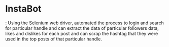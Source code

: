 # InstaBot
: Using the Selenium web driver, automated the process to login and search for particular handle and can extract the data of particular followers data, likes and dislikes for each post and can scrap the hashtag that they were used in the top posts of that particular handle.
